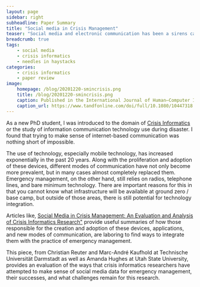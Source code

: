 ```yaml
---
layout: page
sidebar: right
subheadline: Paper Summary
title: "Social media in Crisis Management"
teaser: "Social media and electronic communication has been a sirens call for computer and information scientists since 9-11."
breadcrumb: true
tags:
    - social media 
    - crisis informatics
    - needles in haystacks
categories:
    - crisis informatics
    - paper review
image:
    homepage: /blog/20201220-smincrisis.png
    title: /blog/20201220-smincrisis.png
    caption: Published in the International Journal of Human–Computer Interaction Volume 34, 2018 - Issue 4
    caption_url: https://www.tandfonline.com/doi/full/10.1080/10447318.2018.1427832
---
```

As a new PhD student, I was introduced to the domain of <a href="https://tinyurl.com/crisisinformatics" target=_blank>Crisis Informatics</a> or the study of information communication technology use during disaster. I found that trying to make sense of internet-based communication was nothing short of impossible.
<!--more-->
The use of technology, especially mobile technology, has increased exponentially in the past 20 years. Along with the proliferation and adoption of these devices, different modes of communication have not only become more prevalent, but in many cases almost completely replaced them. Emergency management, on the other hand, still relies on radios, telephone lines, and bare minimum technology. There are important reasons for this in that you cannot know what infrastructure will be available at ground zero / base camp, but outside of those areas, there is still potential for technology integration. 

Articles like, <a href="https://www.tandfonline.com/doi/abs/10.1080/10447318.2018.1427832" target=_blank>Social Media in Crisis Management: An Evaluation and Analysis of Crisis Informatics Research"</a> provide useful summaries of how those responsible for the creation and adoption of these devices, applications, and new modes of communication, are laboring to find ways to integrate them with the practice of emergency management. 

This piece, from Christian Reuter and ‪Marc-André Kaufhold‬ at Technische Universität Darmstadt as well as Amanda Hughes at Utah State University, provides an evaluation of the ways that crisis informatics researchers have attempted to make sense of social media data for emergency management, their successes, and what challenges remain for this research. 
